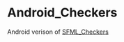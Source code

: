 # Android_Checkers

Android verison of [SFML_Checkers](https://github.com/supaflyENJOY/SFML_Checkers)
